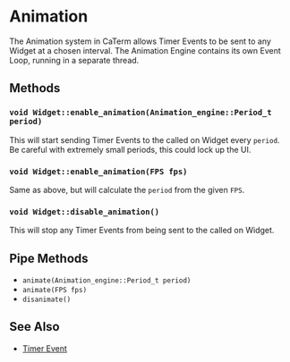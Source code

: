 # Animation

The Animation system in CaTerm allows Timer Events to be sent to any Widget at a
chosen interval. The Animation Engine contains its own Event Loop, running in a
separate thread.

## Methods

### `void Widget::enable_animation(Animation_engine::Period_t period)`

This will start sending Timer Events to the called on Widget every `period`. Be
careful with extremely small periods, this could lock up the UI.

### `void Widget::enable_animation(FPS fps)`

Same as above, but will calculate the `period` from the given `FPS`.

### `void Widget::disable_animation()`

This will stop any Timer Events from being sent to the called on Widget.

## Pipe Methods

- `animate(Animation_engine::Period_t period)`
- `animate(FPS fps)`
- `disanimate()`

## See Also

- [Timer Event](events.md#timer-event)

